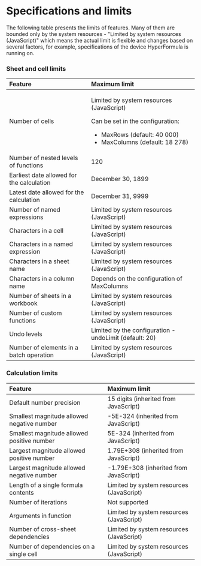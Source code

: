# Specifications and limits

The following table presents the limits of features. Many of them are bounded only by the system resources - "Limited by system resources \(JavaScript\)" which means the actual limit is flexible and changes based on several factors, for example,  specifications of the device HyperFormula is running on.

### Sheet and cell limits

<table>
  <thead>
    <tr>
      <th style="text-align:left">Feature</th>
      <th style="text-align:left">Maximum limit</th>
    </tr>
  </thead>
  <tbody>
    <tr>
      <td style="text-align:left">Number of cells</td>
      <td style="text-align:left">
        <p>Limited by system resources (JavaScript)</p>
        <p></p>
        <p>Can be set in the configuration:</p>
        <ul>
          <li>MaxRows (default: 40 000)</li>
          <li>MaxColumns (default: 18 278)</li>
        </ul>
      </td>
    </tr>
    <tr>
      <td style="text-align:left">Number of nested levels of functions</td>
      <td style="text-align:left">120</td>
    </tr>
    <tr>
      <td style="text-align:left">Earliest date allowed for the calculation</td>
      <td style="text-align:left">December 30, 1899</td>
    </tr>
    <tr>
      <td style="text-align:left">Latest date allowed for the calculation</td>
      <td style="text-align:left">December 31, 9999</td>
    </tr>
    <tr>
      <td style="text-align:left">Number of named expressions</td>
      <td style="text-align:left">Limited by system resources (JavaScript)</td>
    </tr>
    <tr>
      <td style="text-align:left">Characters in a cell</td>
      <td style="text-align:left">Limited by system resources (JavaScript)</td>
    </tr>
    <tr>
      <td style="text-align:left">Characters in a named expression</td>
      <td style="text-align:left">Limited by system resources (JavaScript)</td>
    </tr>
    <tr>
      <td style="text-align:left">Characters in a sheet name</td>
      <td style="text-align:left">Limited by system resources (JavaScript)</td>
    </tr>
    <tr>
      <td style="text-align:left">Characters in a column name</td>
      <td style="text-align:left">Depends on the configuration of MaxColumns</td>
    </tr>
    <tr>
      <td style="text-align:left">Number of sheets in a workbook</td>
      <td style="text-align:left">Limited by system resources (JavaScript)</td>
    </tr>
    <tr>
      <td style="text-align:left">Number of custom functions</td>
      <td style="text-align:left">Limited by system resources (JavaScript)</td>
    </tr>
    <tr>
      <td style="text-align:left">Undo levels</td>
      <td style="text-align:left">Limited by the configuration - undoLimit (default: 20)</td>
    </tr>
    <tr>
      <td style="text-align:left">Number of elements in a batch operation</td>
      <td style="text-align:left">Limited by system resources (JavaScript)</td>
    </tr>
  </tbody>
</table>

### Calculation limits

| Feature | Maximum limit |
| :--- | :--- |
| Default number precision | 15 digits \(inherited from JavaScript\) |
| Smallest magnitude allowed negative number | -5E-324 \(inherited from JavaScript\) |
| Smallest magnitude allowed positive number | 5E-324 \(inherited from JavaScript\) |
| Largest magnitude allowed positive number | 1.79E+308 \(inherited from JavaScript\) |
| Largest magnitude allowed negative number | -1.79E+308 \(inherited from JavaScript\) |
| Length of a single formula contents | Limited by system resources \(JavaScript\) |
| Number of iterations | Not supported |
| Arguments in function | Limited by system resources \(JavaScript\) |
| Number of cross-sheet dependencies | Limited by system resources \(JavaScript\) |
| Number of dependencies on a single cell | Limited by system resources \(JavaScript\) |

